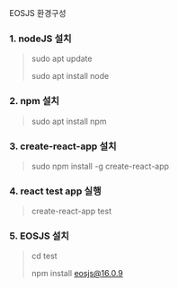 EOSJS 환경구성

### 1. nodeJS 설치
> sudo apt update
>
> sudo apt install node

### 2. npm 설치
> sudo apt install npm

### 3. create-react-app 설치
> sudo npm install -g create-react-app

### 4. react test app 실행
> create-react-app test

### 5. EOSJS 설치
> cd test
>
> npm install eosjs@16.0.9
